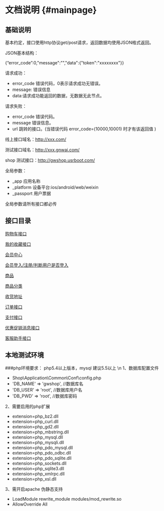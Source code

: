 文档说明                         {#mainpage}
============


基础说明
------------

基本约定，接口使用http协议get/post请求，返回数据均使用JSON格式返回。

JSON基本结构：

{“error_code”:0,"message":"","data":{"token":"xxxxxxxx"}}

请求成功：

- error_code 错误代码，0表示请求成功无错误。
- message: 错误信息
- data:请求成功能返回的数据，无数据无此节点。

请求失败：

- error_code 错误代码。
- message    错误信息。
- url        跳转的接口。(当错误代码 error_code=(10000,10001) 时才有该返回值 )


线上接口域名：http://xxx.com/

测试接口域名：http://xxx.gnwai.com/

shop 测试接口：http://gwshop.usrboot.com/

全局参数：
- _app       应用名称
- _platform  设备平台:ios/android/web/weixin
- _passport  用户票据

全局参数请所有接口都必传





接口目录
------------
 [购物车接口](classHome_1_1Controller_1_1CartController.html)

 [我的收藏接口](classHome_1_1Controller_1_1CollectController.html)

 [会员中心](classHome_1_1Controller_1_1UserController.html)

 [会员登入/注册/判断用户是否登入](classHome_1_1Controller_1_1LoginController.html)

 [商品](classHome_1_1Controller_1_1GoodsController.html)

 [商品分类](classHome_1_1Controller_1_1GoodsTypeController.html)

 [收货地址](classHome_1_1Controller_1_1UserAddressController.html)

 [订单接口](classHome_1_1Controller_1_1OrdersController.html)

 [支付接口](classHome_1_1Controller_1_1PayController.html)

 [优惠促销消息接口](classHome_1_1Controller_1_1NoticeOrderController.html)

 [客服助手接口](classHome_1_1Controller_1_1NoticeAssistantController.html)



本地测试环境
-----------------
   ###php环境要求：  php5.4以上版本，mysql 建议5.5以上   \n
   1、数据库配置文件

   - Shop\Application\Common\Conf\config.php
   - 'DB_NAME' => 'gwshop', //数据库名
   - 'DB_USER' => 'root',  //数据库用户名
   - 'DB_PWD' => 'root',   //数据库密码

   2、需要启用的php扩展
   - extension=php_bz2.dll
   - extension=php_curl.dll
   - extension=php_gd2.dll
   - extension=php_mbstring.dll
   - extension=php_mysql.dll
   - extension=php_mysqli.dll
   - extension=php_pdo_mysql.dll
   - extension=php_pdo_odbc.dll
   - extension=php_pdo_sqlite.dll
   - extension=php_sockets.dll
   - extension=php_sqlite3.dll
   - extension=php_xmlrpc.dll
   - extension=php_xsl.dll

   3、需开启apache 伪静态支持
   - LoadModule rewrite_module modules/mod_rewrite.so
   - AllowOverride All







